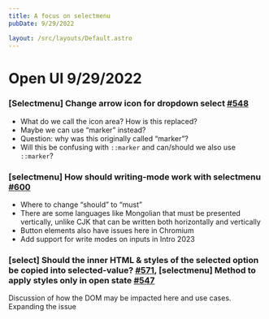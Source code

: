 ```yaml
---
title: A focus on selectmenu
pubDate: 9/29/2022

layout: /src/layouts/Default.astro
---
```


<!-- @format -->

# Open UI 9/29/2022

### [Selectmenu] Change arrow icon for dropdown select [#548](https://github.com/openui/open-ui/issues/548)

- What do we call the icon area? How is this replaced?
- Maybe we can use “marker” instead?
- Question: why was this originally called “marker”?
- Will this be confusing with `::marker` and can/should we also use `::marker`?

### [selectmenu] How should writing-mode work with selectmenu [#600](https://github.com/openui/open-ui/issues/600)

- Where to change “should” to “must”
- There are some languages like Mongolian that must be presented vertically, unlike CJK that can be written both horizontally and vertically
- Button elements also have issues here in Chromium
- Add support for write modes on inputs in Intro 2023

### [select] Should the inner HTML & styles of the selected option be copied into selected-value? [#571](https://github.com/openui/open-ui/issues/571), [selectmenu] Method to apply styles only in open state [#547](https://github.com/openui/open-ui/issues/547)

Discussion of how the DOM may be impacted here and use cases. Expanding the issue 
